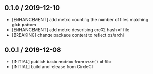 ## 0.1.0 / 2019-12-10

* [ENHANCEMENT] add metric counting the number of files matching glob pattern
* [ENHANCEMENT] add metric describing crc32 hash of file
* [BREAKING] change package content to reflect os/archi

## 0.0.1 / 2019-12-08

* [INITIAL] publish basic metrics from `stat()` of file
* [INITIAL] build and release from CircleCI

